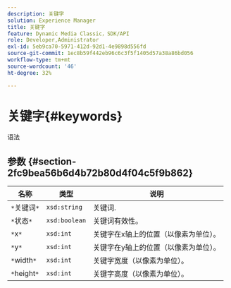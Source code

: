 ```yaml
---
description: 关键字
solution: Experience Manager
title: 关键字
feature: Dynamic Media Classic，SDK/API
role: Developer,Administrator
exl-id: 5eb9ca70-5971-412d-92d1-4e9898d556fd
source-git-commit: 1ec8b59f442eb96c6c3f5f1405d57a38a86bd056
workflow-type: tm+mt
source-wordcount: '46'
ht-degree: 32%

---
```


# 关键字{#keywords}

语法

## 参数 {#section-2fc9bea56b6d4b72b80d4f04c5f9b862}

| 名称 | 类型 | 说明 |
|---|---|---|
| `*`关键词`*` | `xsd:string` | 关键词. |
| `*`状态`*` | `xsd:boolean` | 关键词有效性。 |
| `*`x`*` | `xsd:int` | 关键字在x轴上的位置（以像素为单位）。 |
| `*`y`*` | `xsd:int` | 关键字在y轴上的位置（以像素为单位）。 |
| `*`width`*` | `xsd:int` | 关键字宽度（以像素为单位）。 |
| `*`height`*` | `xsd:int` | 关键字高度（以像素为单位）。 |
